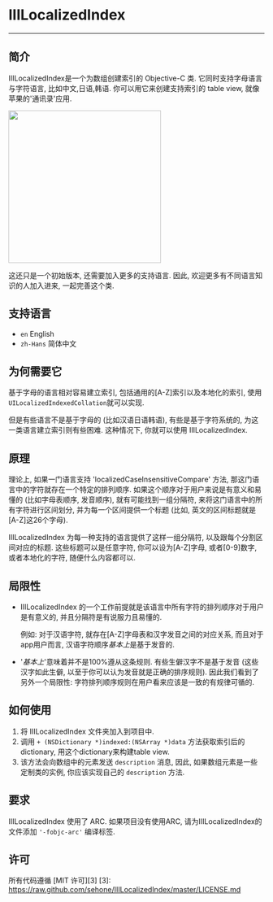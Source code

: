 # IIILocalizedIndex #
***
## 简介 ##
IIILocalizedIndex是一个为数组创建索引的 Objective-C 类. 它同时支持字母语言与字符语言, 比如中文,日语,韩语. 你可以用它来创建支持索引的 table view, 就像苹果的'通讯录'应用.

<img width=300 src="https://github.com/sehone/IIILocalizedIndex/raw/master/doc/screenshot.png"/>

这还只是一个初始版本, 还需要加入更多的支持语言. 因此, 欢迎更多有不同语言知识的人加入进来, 一起完善这个类.

## 支持语言 ##
* `en` English
* `zh-Hans` 简体中文

## 为何需要它 ##
基于字母的语言相对容易建立索引, 包括通用的[A-Z]索引以及本地化的索引, 使用`UILocalizedIndexedCollation`就可以实现.

但是有些语言不是基于字母的 (比如汉语日语韩语), 有些是基于字符系统的, 为这一类语言建立索引则有些困难. 这种情况下, 你就可以使用 IIILocalizedIndex.


## 原理 ##
理论上, 如果一门语言支持 'localizedCaseInsensitiveCompare' 方法, 那这门语言中的字符就存在一个特定的排列顺序. 如果这个顺序对于用户来说是有意义和易懂的 (比如字母表顺序, 发音顺序), 就有可能找到一组分隔符, 来将这门语言中的所有字符进行区间划分, 并为每一个区间提供一个标题 (比如, 英文的区间标题就是[A-Z]这26个字母).

IIILocalizedIndex 为每一种支持的语言提供了这样一组分隔符, 以及跟每个分割区间对应的标题. 这些标题可以是任意字符, 你可以设为[A-Z]字母, 或者[0-9]数字, 或者本地化的字符, 随便什么内容都可以.

## 局限性 ##
* IIILocalizedIndex 的一个工作前提就是该语言中所有字符的排列顺序对于用户是有意义的, 并且分隔符是有说服力且易懂的.
  
  例如: 对于汉语字符, 就存在[A-Z]字母表和汉字发音之间的对应关系, 而且对于app用户而言, 汉语字符顺序*基本上*是基于发音的.
  
* '*基本上*'意味着并不是100%遵从这条规则. 有些生僻汉字不是基于发音 (这些汉字如此生僻, 以至于你可以认为发音就是正确的排序规则). 因此我们看到了另外一个局限性: 字符排列顺序规则在用户看来应该是一致的有规律可循的.


## 如何使用 ##
1. 将 IIILocalizedIndex 文件夹加入到项目中.
2. 调用 `+ (NSDictionary *)indexed:(NSArray *)data` 方法获取索引后的dictionary, 用这个dictionary来构建table view.
3. 该方法会向数组中的元素发送 `description` 消息, 因此, 如果数组元素是一些定制类的实例, 你应该实现自己的 `description` 方法.

## 要求 ##
IIILocalizedIndex 使用了 ARC. 如果项目没有使用ARC, 请为IIILocalizedIndex的文件添加 `'-fobjc-arc'` 编译标签.

## 许可 ##
所有代码遵循 [MIT 许可][3]
[3]: https://raw.github.com/sehone/IIILocalizedIndex/master/LICENSE.md